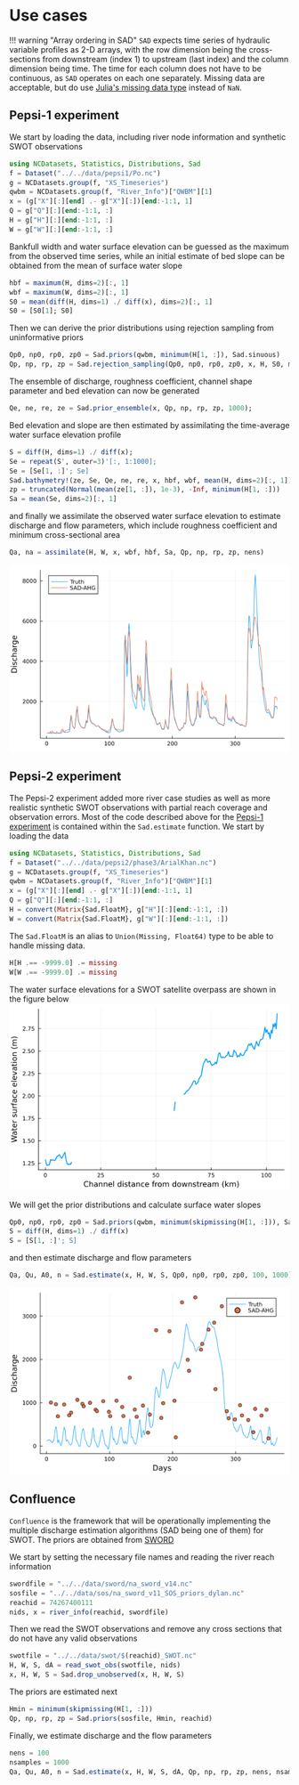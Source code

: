 # Use cases

!!! warning "Array ordering in SAD"
	`SAD` expects time series of hydraulic variable profiles as 2-D arrays, with the row dimension being the cross-sections from downstream (index 1) to upstream (last index) and the column dimension being time. The time for each column does not have to be continuous, as `SAD` operates on each one separately. Missing data are acceptable, but do use [Julia's missing data type](https://docs.julialang.org/en/v1/manual/missing/) instead of `NaN`.


## Pepsi-1 experiment

We start by loading the data, including river node information and synthetic SWOT observations

```julia
using NCDatasets, Statistics, Distributions, Sad
f = Dataset("../../data/pepsi1/Po.nc")
g = NCDatasets.group(f, "XS_Timeseries")
qwbm = NCDatasets.group(f, "River_Info")["QWBM"][1]
x = (g["X"][:][end] .- g["X"][:])[end:-1:1, 1]
Q = g["Q"][:][end:-1:1, :]
H = g["H"][:][end:-1:1, :]
W = g["W"][:][end:-1:1, :]
```

Bankfull width and water surface elevation can be guessed as the maximum from the observed time series, while an initial estimate of bed slope can be obtained from the mean of surface water slope

```julia
hbf = maximum(H, dims=2)[:, 1]
wbf = maximum(W, dims=2)[:, 1]
S0 = mean(diff(H, dims=1) ./ diff(x), dims=2)[:, 1]
S0 = [S0[1]; S0]
```

Then we can derive the prior distributions using rejection sampling from uninformative priors

```julia
Qp0, np0, rp0, zp0 = Sad.priors(qwbm, minimum(H[1, :]), Sad.sinuous)
Qp, np, rp, zp = Sad.rejection_sampling(Qp0, np0, rp0, zp0, x, H, S0, mean(H[1, :]), wbf, hbf, 1000);
```

The ensemble of discharge, roughness coefficient, channel shape parameter and bed elevation can now be generated

```julia
Qe, ne, re, ze = Sad.prior_ensemble(x, Qp, np, rp, zp, 1000);
```

Bed elevation and slope are then estimated by assimilating the time-average water surface elevation profile

```julia
S = diff(H, dims=1) ./ diff(x);
Se = repeat(S', outer=3)'[:, 1:1000];
Se = [Se[1, :]'; Se]
Sad.bathymetry!(ze, Se, Qe, ne, re, x, hbf, wbf, mean(H, dims=2)[:, 1])
zp = truncated(Normal(mean(ze[1, :]), 1e-3), -Inf, minimum(H[1, :]))
Sa = mean(Se, dims=2)[:, 1]
```

and finally we assimilate the observed water surface elevation to estimate discharge and flow parameters, which include roughness coefficient and minimum cross-sectional area

```julia
Qa, na = assimilate(H, W, x, wbf, hbf, Sa, Qp, np, rp, zp, nens)
```

![po](./assets/po.png)

## Pepsi-2 experiment

The Pepsi-2 experiment added more river case studies as well as more realistic synthetic SWOT observations with partial reach coverage and observation errors. Most of the code described above for the [Pepsi-1 experiment](@ref) is contained within the `Sad.estimate` function. We start by loading the data

```julia
using NCDatasets, Statistics, Distributions, Sad
f = Dataset("../../data/pepsi2/phase3/ArialKhan.nc")
g = NCDatasets.group(f, "XS_Timeseries")
qwbm = NCDatasets.group(f, "River_Info")["QWBM"][1]
x = (g["X"][:][end] .- g["X"][:])[end:-1:1, 1]
Q = g["Q"][:][end:-1:1, :]
H = convert(Matrix{Sad.FloatM}, g["H"][:][end:-1:1, :])
W = convert(Matrix{Sad.FloatM}, g["W"][:][end:-1:1, :])
```

The `Sad.FloatM` is an alias to `Union(Missing, Float64)` type to be able to handle missing data.

```julia
H[H .== -9999.0] .= missing
W[W .== -9999.0] .= missing
```

The water surface elevations for a SWOT satellite overpass are shown in the figure below
![overpass](./assets/arial_h.png)

We will get the prior distributions and calculate surface water slopes

```julia
Qp0, np0, rp0, zp0 = Sad.priors(qwbm, minimum(skipmissing(H[1, :])), Sad.braided)
S = diff(H, dims=1) ./ diff(x)
S = [S[1, :]'; S]
```

and then estimate discharge and flow parameters

```julia
Qa, Qu, A0, n = Sad.estimate(x, H, W, S, Qp0, np0, rp0, zp0, 100, 1000)
```

![arial](./assets/arial_q.png)

## Confluence

`Confluence` is the framework that will be operationally implementing the multiple discharge estimation algorithms (SAD being one of them) for SWOT. The priors are obtained from [SWORD](https://zenodo.org/record/7410433#.Y7F7-bLMJQI)

We start by setting the necessary file names and reading the river reach information
```julia
swordfile = "../../data/sword/na_sword_v14.nc"
sosfile = "../../data/sos/na_sword_v11_SOS_priors_dylan.nc"
reachid = 74267400111
nids, x = river_info(reachid, swordfile)
```

Then we read the SWOT observations and remove any cross sections that do not have any valid observations

```julia
swotfile = "../../data/swot/$(reachid)_SWOT.nc"
H, W, S, dA = read_swot_obs(swotfile, nids)
x, H, W, S = Sad.drop_unobserved(x, H, W, S)
```

The priors are estimated next

```julia
Hmin = minimum(skipmissing(H[1, :]))
Qp, np, rp, zp = Sad.priors(sosfile, Hmin, reachid)
```

Finally, we estimate discharge and the flow parameters

```julia
nens = 100
nsamples = 1000
Qa, Qu, A0, n = Sad.estimate(x, H, W, S, dA, Qp, np, rp, zp, nens, nsamples)
```
